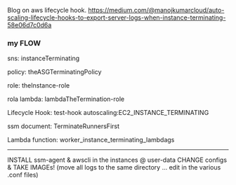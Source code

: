 Blog on aws lifecycle hook.
https://medium.com/@manojkumarcloud/auto-scaling-lifecycle-hooks-to-export-server-logs-when-instance-terminating-58e06d7c0d6a




### my FLOW

sns: instanceTerminating

policy: theASGTerminatingPolicy

role: theInstance-role

rola lambda: lambdaTheTermination-role

Lifecycle Hook:
test-hook autoscaling:EC2_INSTANCE_TERMINATING


ssm document: TerminateRunnersFirst

Lambda function: worker_instance_terminating_lambdags


******
INSTALL ssm-agent & awscli in the instances @ user-data
CHANGE configs & TAKE IMAGEs! (move all logs to the same directory  ... edit in the various .conf files)
